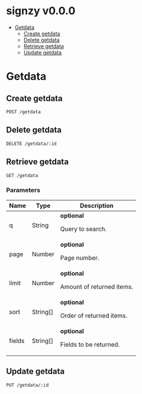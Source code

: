 # signzy v0.0.0



- [Getdata](#getdata)
	- [Create getdata](#create-getdata)
	- [Delete getdata](#delete-getdata)
	- [Retrieve getdata](#retrieve-getdata)
	- [Update getdata](#update-getdata)
	


# Getdata

## Create getdata



	POST /getdata


## Delete getdata



	DELETE /getdata/:id


## Retrieve getdata



	GET /getdata


### Parameters

| Name    | Type      | Description                          |
|---------|-----------|--------------------------------------|
| q			| String			| **optional** <p>Query to search.</p>							|
| page			| Number			| **optional** <p>Page number.</p>							|
| limit			| Number			| **optional** <p>Amount of returned items.</p>							|
| sort			| String[]			| **optional** <p>Order of returned items.</p>							|
| fields			| String[]			| **optional** <p>Fields to be returned.</p>							|

## Update getdata



	PUT /getdata/:id



